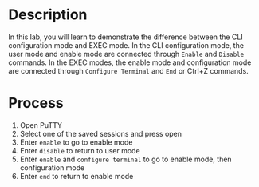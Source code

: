 # Description
In this lab, you will learn to demonstrate the difference between the CLI configuration mode and EXEC mode. In the CLI configuration mode, the user mode and enable mode are connected through `Enable` and `Disable` commands. In the EXEC modes, the enable mode and configuration mode are connected through `Configure Terminal` and `End` or Ctrl+Z commands.

# Process
1. Open PuTTY
2. Select one of the saved sessions and press open
3. Enter `enable` to go to enable mode
4. Enter `disable` to return to user mode
5. Enter `enable` and `configure terminal` to go to enable mode, then configuration mode
6. Enter `end` to return to enable mode